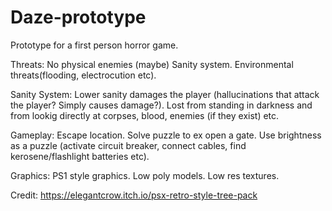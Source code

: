 # Daze-prototype
Prototype for a first person horror game.

Threats:
No physical enemies (maybe)
Sanity system.
Environmental threats(flooding, electrocution etc).

Sanity System: Lower sanity damages the player (hallucinations that attack the player? Simply causes damage?).
Lost from standing in darkness and from lookig directly at corpses, blood, enemies (if they exist) etc.

Gameplay:
Escape location.
Solve puzzle to ex open a gate.
Use brightness as a puzzle (activate circuit breaker, connect cables, find kerosene/flashlight batteries etc).

Graphics:
PS1 style graphics.
Low poly models.
Low res textures.

Credit:
https://elegantcrow.itch.io/psx-retro-style-tree-pack
